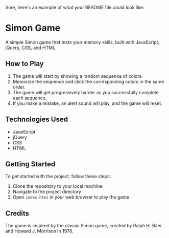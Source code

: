 Sure, here's an example of what your README file could look like:

# Simon Game

A simple Simon game that tests your memory skills, built with JavaScript, jQuery, CSS, and HTML.

## How to Play

1. The game will start by showing a random sequence of colors.
2. Memorize the sequence and click the corresponding colors in the same order.
3. The game will get progressively harder as you successfully complete each sequence.
4. If you make a mistake, an alert sound will play, and the game will reset.

## Technologies Used

- JavaScript
- jQuery
- CSS
- HTML

## Getting Started

To get started with the project, follow these steps:

1. Clone the repository to your local machine
2. Navigate to the project directory
3. Open `index.html` in your web browser to play the game



## Credits

The game is inspired by the classic Simon game, created by Ralph H. Baer and Howard J. Morrison in 1978.
